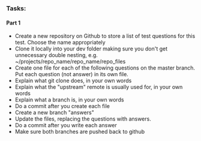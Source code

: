 <h3>Tasks:</h3>

<h4>Part 1</h4>

<ul>
	<li>Create a new repository on Github to store a list of test questions for this test. Choose the name appropriately</li>
	<li>Clone it locally into your dev folder making sure you don't get unnecessary double nesting, e.g. ~/projects/repo_name/repo_name/repo_files</li>
	<li>Create one file for each of the following questions on the master branch. Put each question (not answer) in its own file.</li>
	<li>Explain what git clone does, in your own words</li>
	<li>Explain what the "upstream" remote is usually used for, in your own words</li>
	<li>Explain what a branch is, in your own words</li>
	<li>Do a commit after you create each file</li>
	<li>Create a new branch "answers"</li>
	<li>Update the files, replacing the questions with answers.</li>
	<li>Do a commit after you write each answer</li>
	<li>Make sure both branches are pushed back to github</li>
</ul>

